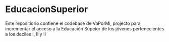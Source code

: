 # EducacionSuperior
Este repositiorio contiene el codebase de VaPorMi, projecto para incrementar el acceso a la Educación Supeior de los jóvenes pertenecientes a los deciles I, II y II
